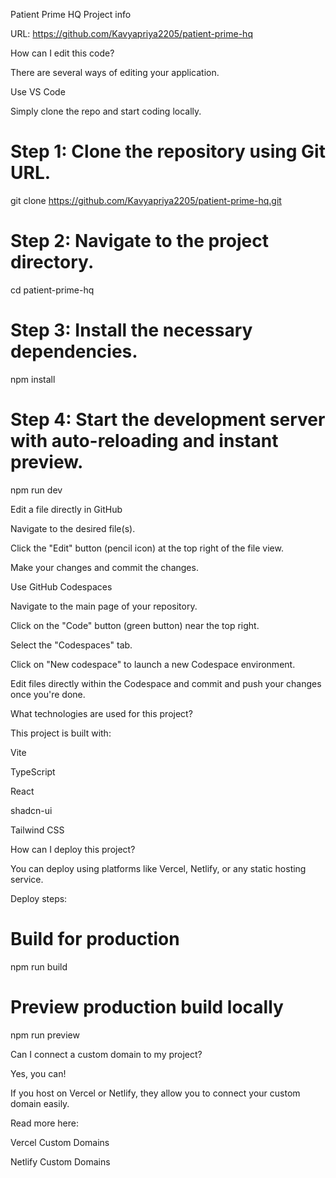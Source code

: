 Patient Prime HQ
Project info

URL: https://github.com/Kavyapriya2205/patient-prime-hq

How can I edit this code?

There are several ways of editing your application.

Use VS Code

Simply clone the repo and start coding locally.

# Step 1: Clone the repository using Git URL.
git clone https://github.com/Kavyapriya2205/patient-prime-hq.git

# Step 2: Navigate to the project directory.
cd patient-prime-hq

# Step 3: Install the necessary dependencies.
npm install

# Step 4: Start the development server with auto-reloading and instant preview.
npm run dev


Edit a file directly in GitHub

Navigate to the desired file(s).

Click the "Edit" button (pencil icon) at the top right of the file view.

Make your changes and commit the changes.

Use GitHub Codespaces

Navigate to the main page of your repository.

Click on the "Code" button (green button) near the top right.

Select the "Codespaces" tab.

Click on "New codespace" to launch a new Codespace environment.

Edit files directly within the Codespace and commit and push your changes once you're done.

What technologies are used for this project?

This project is built with:

Vite

TypeScript

React

shadcn-ui

Tailwind CSS

How can I deploy this project?

You can deploy using platforms like Vercel, Netlify, or any static hosting service.

Deploy steps:
# Build for production
npm run build

# Preview production build locally
npm run preview

Can I connect a custom domain to my project?

Yes, you can!

If you host on Vercel or Netlify, they allow you to connect your custom domain easily.

Read more here:

Vercel Custom Domains

Netlify Custom Domains